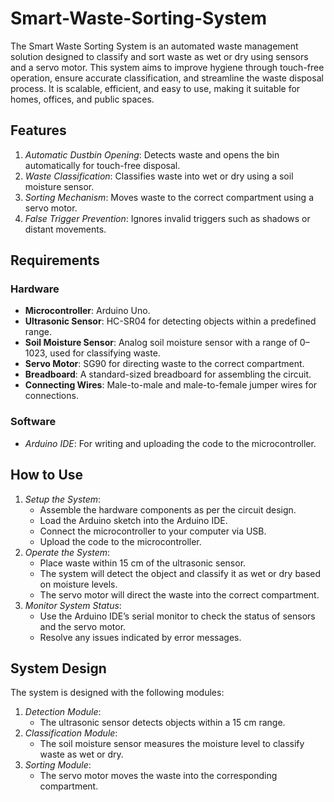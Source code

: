 # Smart-Waste-Sorting-System
The Smart Waste Sorting System is an automated waste management solution designed to classify and sort waste as wet or dry using sensors and a servo motor. This system aims to improve hygiene through touch-free operation, ensure accurate classification, and streamline the waste disposal process. It is scalable, efficient, and easy to use, making it suitable for homes, offices, and public spaces.

## Features
1. *Automatic Dustbin Opening*: Detects waste and opens the bin automatically for touch-free disposal.
2. *Waste Classification*: Classifies waste into wet or dry using a soil moisture sensor.
3. *Sorting Mechanism*: Moves waste to the correct compartment using a servo motor.
4. *False Trigger Prevention*: Ignores invalid triggers such as shadows or distant movements.


## Requirements

### **Hardware**
- **Microcontroller**: Arduino Uno.
- **Ultrasonic Sensor**: HC-SR04 for detecting objects within a predefined range.
- **Soil Moisture Sensor**: Analog soil moisture sensor with a range of 0–1023, used for classifying waste.
- **Servo Motor**: SG90 for directing waste to the correct compartment.
- **Breadboard**: A standard-sized breadboard for assembling the circuit.
- **Connecting Wires**: Male-to-male and male-to-female jumper wires for connections.

### Software
- *Arduino IDE*: For writing and uploading the code to the microcontroller.

## How to Use
1. *Setup the System*:
   - Assemble the hardware components as per the circuit design.
   - Load the Arduino sketch into the Arduino IDE.
   - Connect the microcontroller to your computer via USB.
   - Upload the code to the microcontroller.
2. *Operate the System*:
   - Place waste within 15 cm of the ultrasonic sensor.
   - The system will detect the object and classify it as wet or dry based on moisture levels.
   - The servo motor will direct the waste into the correct compartment.
3. *Monitor System Status*:
   - Use the Arduino IDE’s serial monitor to check the status of sensors and the servo motor.
   - Resolve any issues indicated by error messages.

## System Design

The system is designed with the following modules:
1. *Detection Module*:
   - The ultrasonic sensor detects objects within a 15 cm range.
2. *Classification Module*:
   - The soil moisture sensor measures the moisture level to classify waste as wet or dry.
3. *Sorting Module*:
   - The servo motor moves the waste into the corresponding compartment.

